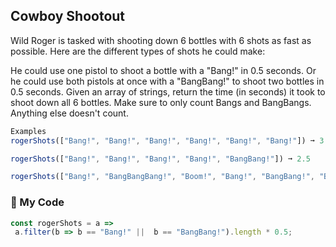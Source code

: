 ## Cowboy Shootout

Wild Roger is tasked with shooting down 6 bottles with 6 shots as fast as possible. Here are the different types of shots he could make:

He could use one pistol to shoot a bottle with a "Bang!" in 0.5 seconds.
Or he could use both pistols at once with a "BangBang!" to shoot two bottles in 0.5 seconds.
Given an array of strings, return the time (in seconds) it took to shoot down all 6 bottles. Make sure to only count Bangs and BangBangs. Anything else doesn't count.
```js
Examples
rogerShots(["Bang!", "Bang!", "Bang!", "Bang!", "Bang!", "Bang!"]) ➞ 3

rogerShots(["Bang!", "Bang!", "Bang!", "Bang!", "BangBang!"]) ➞ 2.5

rogerShots(["Bang!", "BangBangBang!", "Boom!", "Bang!", "BangBang!", "BangBang!"]) ➞ 2
```
### :gun: My Code
```js
const rogerShots = a => 
 a.filter(b => b == "Bang!" ||  b == "BangBang!").length * 0.5;
```
